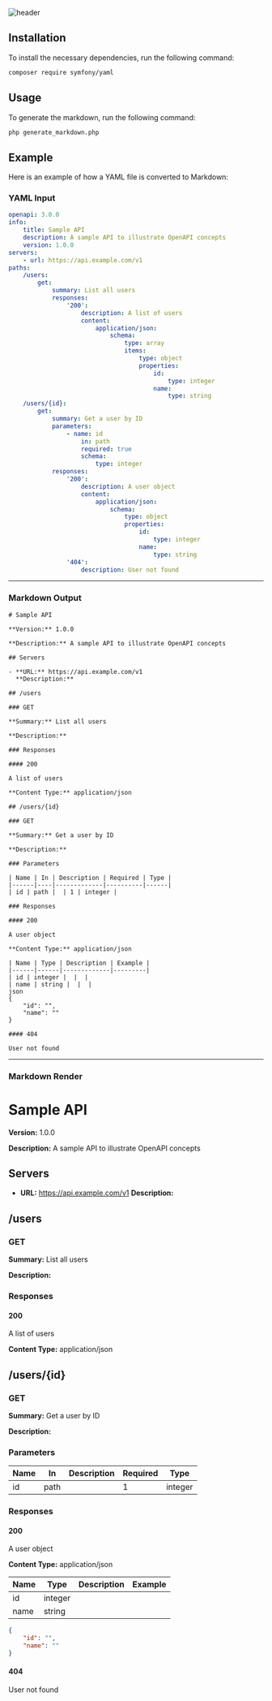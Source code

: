 ![header](https://capsule-render.vercel.app/api?text=YAML_TO_MARKDOWN&type=venom)

## Installation

To install the necessary dependencies, run the following command:

```bash
composer require symfony/yaml
```

## Usage

To generate the markdown, run the following command:

```bash
php generate_markdown.php
```

## Example

Here is an example of how a YAML file is converted to Markdown:

### YAML Input

```yml
openapi: 3.0.0
info:
    title: Sample API
    description: A sample API to illustrate OpenAPI concepts
    version: 1.0.0
servers:
    - url: https://api.example.com/v1
paths:
    /users:
        get:
            summary: List all users
            responses:
                '200':
                    description: A list of users
                    content:
                        application/json:
                            schema:
                                type: array
                                items:
                                    type: object
                                    properties:
                                        id:
                                            type: integer
                                        name:
                                            type: string
    /users/{id}:
        get:
            summary: Get a user by ID
            parameters:
                - name: id
                    in: path
                    required: true
                    schema:
                        type: integer
            responses:
                '200':
                    description: A user object
                    content:
                        application/json:
                            schema:
                                type: object
                                properties:
                                    id:
                                        type: integer
                                    name:
                                        type: string
                '404':
                    description: User not found
```
------------
### Markdown Output

```
# Sample API

**Version:** 1.0.0

**Description:** A sample API to illustrate OpenAPI concepts

## Servers

- **URL:** https://api.example.com/v1
  **Description:** 

## /users

### GET

**Summary:** List all users

**Description:** 

### Responses

#### 200

A list of users

**Content Type:** application/json

## /users/{id}

### GET

**Summary:** Get a user by ID

**Description:** 

### Parameters

| Name | In | Description | Required | Type |
|------|----|-------------|----------|------|
| id | path |  | 1 | integer |

### Responses

#### 200

A user object

**Content Type:** application/json

| Name | Type | Description | Example |
|------|------|-------------|---------|
| id | integer |  |  |
| name | string |  |  |
json
{
    "id": "",
    "name": ""
}

#### 404

User not found

```
------------
### Markdown Render

# Sample API

**Version:** 1.0.0

**Description:** A sample API to illustrate OpenAPI concepts

## Servers

- **URL:** https://api.example.com/v1
  **Description:** 

## /users

### GET

**Summary:** List all users

**Description:** 

### Responses

#### 200

A list of users

**Content Type:** application/json

## /users/{id}

### GET

**Summary:** Get a user by ID

**Description:** 

### Parameters

| Name | In | Description | Required | Type |
|------|----|-------------|----------|------|
| id | path |  | 1 | integer |

### Responses

#### 200

A user object

**Content Type:** application/json

| Name | Type | Description | Example |
|------|------|-------------|---------|
| id | integer |  |  |
| name | string |  |  |
```json
{
    "id": "",
    "name": ""
}
```
#### 404

User not found